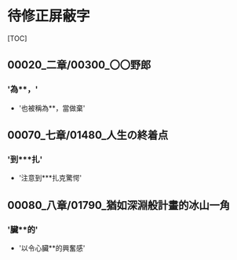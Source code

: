 # 待修正屏蔽字

[TOC]

## 00020_二章/00300_〇〇野郎

### '為**，'

- '也被稱為**，當做棄'


## 00070_七章/01480_人生の終着点

### '到***扎'

- '注意到***扎克驚愕'


## 00080_八章/01790_猶如深淵般計畫的冰山一角

### '臟**的'

- '以令心臟**的興奮感'
